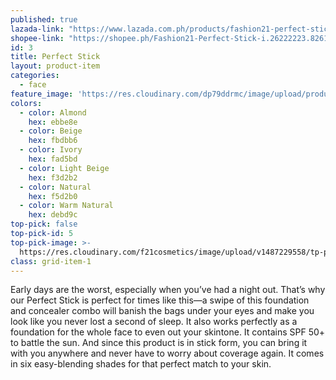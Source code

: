 ```yaml
---
published: true
lazada-link: "https://www.lazada.com.ph/products/fashion21-perfect-stick-i254089476-s349000738.html?spm=a2o4l.seller.list.12.6f7a6cc9di95w8&mp=1"
shopee-link: "https://shopee.ph/Fashion21-Perfect-Stick-i.26222223.826165484"
id: 3
title: Perfect Stick
layout: product-item
categories:
  - face
feature_image: 'https://res.cloudinary.com/dp79ddrmc/image/upload/products/perfectStick.jpg'
colors:
  - color: Almond
    hex: ebbe8e
  - color: Beige
    hex: fbdbb6
  - color: Ivory
    hex: fad5bd
  - color: Light Beige
    hex: f3d2b2
  - color: Natural
    hex: f5d2b0
  - color: Warm Natural
    hex: debd9c
top-pick: false
top-pick-id: 5
top-pick-image: >-
  https://res.cloudinary.com/f21cosmetics/image/upload/v1487229558/tp-perfect-stick2.jpg
class: grid-item-1
---
```

Early days are the worst, especially when you’ve had a night out. That’s why our Perfect Stick is perfect for times like this—a swipe of this foundation and concealer combo will banish the bags under your eyes and make you look like you never lost a second of sleep. It also works perfectly as a foundation for the whole face to even out your skintone. It contains SPF 50+ to battle the sun. And since this product is in stick form, you can bring it with you anywhere and never have to worry about coverage again.  It comes in six easy-blending shades for that perfect match to your skin.
